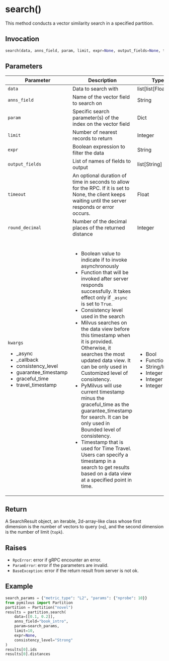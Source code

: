# search()

This method conducts a vector similarity search in a specified partition.

## Invocation

```python
search(data, anns_field, param, limit, expr=None, output_fields=None, timeout=None, round_decimal=-1, **kwargs)
```

## Parameters

| Parameter         | Description                                                   | Type               | Required |
| ----------------- | ------------------------------------------------------------- | ------------------ | -------- |
| `data`            | Data to search with                                           | list[list[Float]]  | True     |
| `anns_field`      | Name of the vector field to search on                         | String             | True     |
| `param`           | Specific search parameter(s) of the index on the vector field | Dict               | True     |
| `limit`           | Number of nearest records to return                           | Integer            | True     |
| `expr`            | Boolean expression to filter the data                         | String             | False    |
| `output_fields`   | List of names of fields to output                             | list[String]       | False    |
| `timeout`         | An optional duration of time in seconds to allow for the RPC. If it is set to None, the client keeps waiting until the server responds or error occurs.                                  | Float              | False    |
| `round_decimal`   | Number of the decimal places of the returned distance         | Integer            | False    |
| `kwargs` <ul><li>_async</li><li>_callback</li><li>consistency_level</li><li>guarantee_timestamp</li><li>graceful_time</li><li>travel_timestamp</li></ul> | <br/><ul><li>Boolean value to indicate if to invoke asynchronously</li><li>Function that will be invoked after server responds successfully. It takes effect only if `_async` is set to `True`.</li><li>Consistency level used in the search</li><li>Milvus searches on the data view before this timestamp when it is provided. Otherwise, it searches the most updated data view. It can be only used in Customized level of consistency.</li><li>PyMilvus will use current timestamp minus the graceful_time as the guarantee_timestamp for search. It can be only used in Bounded level of consistency.</li><li>Timestamp that is used for Time Travel. Users can specify a timestamp in a search to get results based on a data view at a specified point in time.</li></ul> | <br/><ul><li>Bool</li><li>Function</li><li>String/Integer</li><li>Integer</li><li>Integer</li><li>Integer</li></ul>    | False    |

## Return

A SearchResult object, an iterable, 2d-array-like class whose first dimension is the number of vectors to query (`nq`), and the second dimension is the number of limit (`topk`).

## Raises

- `RpcError`: error if gRPC encounter an error.
- `ParamError`: error if the parameters are invalid.
- `BaseException`: error if the return result from server is not ok.

## Example

```python
search_params = {"metric_type": "L2", "params": {"nprobe": 10}}
from pymilvus import Partition
partition = Partition("novel")
results = partition.search(
	data=[[0.1, 0.2]], 
	anns_field="book_intro", 
	param=search_params, 
	limit=10, 
	expr=None,
	consistency_level="Strong"
)
results[0].ids
results[0].distances
```